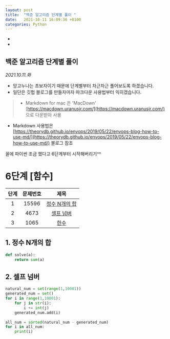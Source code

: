 ```yaml
---
layout: post
title:  "백준 알고리즘 단계별 풀이 "
date:   2021-10-11 16:09:36 +0100
categories: Python
---
```


-
-






## 백준 알고리즘 단계별 풀이 
 _2021.10.11.화_ 

- 망고누나는 초보자이기 때문에 단계별부터 차근차근 풀어보도록 하겠습니다.
- 일단은 깃헙 블로그를 만들자마자 마크다운 사용법부터 익히겠습니다.

> * Markdown for mac 은 'MacDown' [https://macdown.uranusjr.com/](https://macdown.uranusjr.com/) 으로 다운받아 사용
* Markdown 사용법은 [https://theorydb.github.io/envops/2019/05/22/envops-blog-how-to-use-md/](https://theorydb.github.io/envops/2019/05/22/envops-blog-how-to-use-md/) 블로그 참조  
  
    
꼴에 파이썬 조금 했다고 6단계부터 시작해버리기^^

# 6단계 [함수]

|  단계  | 문제번호 |    제목     |
| :----: |   :----:   |   :----:    |
|   1   | 15596 | [ 정수 N개의 합 ](#1-정수-N개의-합) |
|   2   | 4673 | [셀프 넘버 ](https://www.acmicpc.net/problem/4673) |
|   3  |1065 |  [한수 ](https://www.acmicpc.net/problem/1065) |




## 1.  정수 N개의 합
```python
def solve(a):
    return sum(a)
```
## 2. 셀프 넘버
```python
natural_num = set(range(1,10001))
generated_num = set()
for i in range(1,10001):
    for j in str(i):
        i += int(j)
    generated_num.add(i)
        
all_num = sorted(natural_num - generated_num)
for i in all_num:
    print(i)
```



